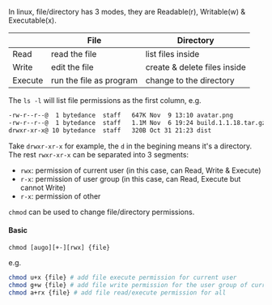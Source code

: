 In linux, file/directory has 3 modes, they are Readable(r), Writable(w) & Executable(x). 

|         | File                    | Directory                    |
|---------|-------------------------|------------------------------|
| Read    | read the file           | list files inside            |
| Write   | edit the file           | create & delete files inside |
| Execute | run the file as program | change to the directory      |

The `ls -l` will list file permissions as the first column, e.g.

```markdown
-rw-r--r--@  1 bytedance  staff   647K Nov  9 13:10 avatar.png
-rw-r--r--@  1 bytedance  staff   1.1M Nov  6 19:24 build.1.1.18.tar.gz
drwxr-xr-x@ 10 bytedance  staff   320B Oct 31 21:23 dist
```

Take `drwxr-xr-x` for example, the `d` in the begining means it's a directory. The rest `rwxr-xr-x` can be separated into 3 segments:

- `rwx`: permission of current user (in this case, can Read, Write & Execute)
- `r-x`: permission of user group (in this case, can Read, Execute but cannot Write)
- `r-x`: permission of other

`chmod` can be used to change file/directory permissions.

#### Basic 

`chmod [augo][+-][rwx] {file}`

e.g.

```sh
chmod u+x {file} # add file execute permission for current user
chmod g+w {file} # add file write permission for the user group of current user
chmod a+rx {file} # add file read/execute permission for all
```

